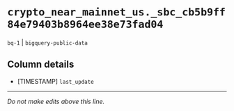 # `crypto_near_mainnet_us._sbc_cb5b9ff84e79403b8964ee38e73fad04`
`bq-1` | `bigquery-public-data`

## Column details
* [TIMESTAMP] `last_update`

-------------------------------------------------------------------------------
*Do not make edits above this line.*
